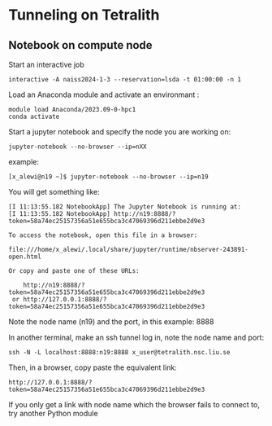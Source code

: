 # Tunneling on Tetralith

## Notebook on compute node

Start an interactive job

    interactive -A naiss2024-1-3 --reservation=lsda -t 01:00:00 -n 1 

Load an Anaconda module and activate an environmant :

    module load Anaconda/2023.09-0-hpc1
    conda activate

Start a jupyter notebook and specify the node you are working on:

    jupyter-notebook --no-browser --ip=nXX

example:

    [x_alewi@n19 ~]$ jupyter-notebook --no-browser --ip=n19

You will get something like:

    [I 11:13:55.182 NotebookApp] The Jupyter Notebook is running at:
    [I 11:13:55.182 NotebookApp] http://n19:8888/?token=58a74ec25157356a51e655bca3c47069396d211ebbe2d9e3

    To access the notebook, open this file in a browser:

    file:///home/x_alewi/.local/share/jupyter/runtime/nbserver-243891-open.html
    
    Or copy and paste one of these URLs:

        http://n19:8888/?token=58a74ec25157356a51e655bca3c47069396d211ebbe2d9e3
     or http://127.0.0.1:8888/?token=58a74ec25157356a51e655bca3c47069396d211ebbe2d9e3

Note the node name (n19) and the port, in this example: 8888

In another terminal, make an ssh tunnel log in, note the node name and port:

    ssh -N -L localhost:8888:n19:8888 x_user@tetralith.nsc.liu.se

Then, in a browser, copy paste the equivalent link:

    http://127.0.0.1:8888/?token=58a74ec25157356a51e655bca3c47069396d211ebbe2d9e3

If you only get a link with node name which the browser fails to connect to, try another Python module


